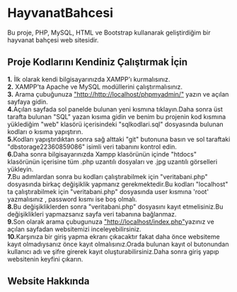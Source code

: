 # HayvanatBahcesi
Bu proje, PHP, MySQL, HTML ve Bootstrap kullanarak geliştirdiğim bir hayvanat bahçesi web sitesidir.
## Proje Kodlarını Kendiniz Çalıştırmak İçin
<b>1.</b> İlk olarak kendi bilgisayarınızda XAMPP'ı kurmalısınız.<br>
<b>2.</b> XAMPP'ta Apache ve MySQL modüllerini çalıştırmalısınız.<br>
<b>3.</b> Arama çubuğunuza <a href="http://http://localhost/phpmyadmin/">"http://http://localhost/phpmyadmin/"<a/> yazın ve açılan sayfaya gidin.<br>
<b>4.</b>Açılan sayfada sol panelde bulunan yeni kısmına tıklayın.Daha sonra üst tarafta bulunan "SQL" yazan kısıma gidin ve benim bu projenin kod kısmına yüklediğim "web" klasörü içerisindeki "sqlkodlari.sql" dosyasında bulunan kodları o kısıma yapıştırın.<br>
<b>5.</b>Kodları yapıştırdıktan sonra sağ alttaki "git" butonuna basın ve sol taraftaki "dbstorage22360859086" isimli veri tabanını kontrol edin.<br>
<b>6.</b>Daha sonra bilgisayarınızda Xampp klasörünün içinde "htdocs" klasörünün içerisine tüm .php uzantılı dosyaları ve .jpg uzantılı görselleri yükleyin.<br>
<b>7.</b>Bu adımlardan sonra bu kodları çalıştırabilmek için "veritabani.php" dosyasında birkaç değişiklik yapmanız gerekmektedir.Bu kodları "localhost" ta çalıştırabilmek için "veritabani.php" dosyasında user kısmına 'root' yazmalısınız , password kısmı ise boş olmalı.<br>
<b>8.</b>Bu değişikliklerden sonra "veritabani.php" dosyasını kayıt etmelisiniz.Bu değişiklikleri yapmazsanız sayfa veri tabanına bağlanmaz.<br>
<b>9.</b>Son olarak arama çubugunuza <a href="http://localhost/index.php">"http://localhost/index.php"</a>yazınız ve açılan sayfadan websitemizi inceleyebilirsiniz.<br>
<b>10.</b>Karşınıza bir giriş yapma ekranı çıkacaktır fakat daha önce websiteme kayıt olmadıysanız önce kayıt olmalısınız.Orada bulunan kayıt ol butonundan kullanıcı adı ve şifre girerek kayıt oluşturabilirsiniz.Daha sonra giriş yapıp websitenin keyfini çıkarın.
## Website Hakkında 

